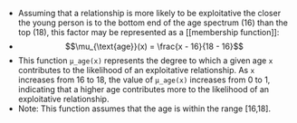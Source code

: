 - Assuming that a relationship is more likely to be exploitative the closer the young person is to the bottom end of the age spectrum (16) than the top (18), this factor may be represented as a [[membership function]]:
- $$\mu_{\text{age}}(x) = \frac{x - 16}{18 - 16}$$
- This function `μ_age(x)` represents the degree to which a given age `x` contributes to the likelihood of an exploitative relationship. As `x` increases from 16 to 18, the value of `μ_age(x)` increases from 0 to 1, indicating that a higher age contributes more to the likelihood of an exploitative relationship.
- Note: This function assumes that the age is within the range [16,18].